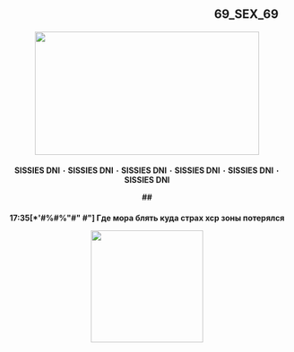 ## 　　　　　　　　　 　　　　　　　 　 69_SEX_69
<p align="center">
      <img width="400" height="220" src="https://sun9-80.userapi.com/impg/NXkdGFsQVs3ZQzCf3cl01-b0KlG0Fyf-15GJ2Q/rWb8Kno3nK4.jpg?size=1920x1080&quality=95&sign=ee07db4e21f8966c4a784d6cef01ff2f&type=album">
</p>

<h4 align="center"> SISSIES DNI ٠ SISSIES DNI ٠ SISSIES DNI ٠ SISSIES DNI ٠ SISSIES DNI ٠ SISSIES DNI 

<p [INFO(https://t.me/morainfo) </p>
## <h4 align="center"> 17:35[*'#%#%"#" #"] Где мора блять куда страх хср зоны потерялся

<p align="center">
      <img width="200" height="200" src="https://sun9-36.userapi.com/impg/tLM-z1RWxoRpSWRcojqgXyxAvmzMuCbyhBn-2g/0FVrpqCO_mU.jpg?size=736x736&quality=95&sign=367bcdf571a59c92655ab454ea2d07ba&type=album">
</p>
